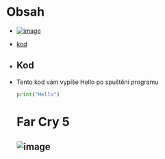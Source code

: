 # Obsah
- [![image](https://github.com/user-attachments/assets/0148b309-c52b-4fc2-a3b5-8898ee0e7093)](#podnadpis)
- [kod](#kod)

- ## Kod
- Tento kod vám vypíše Hello po spuštění programu

  ```python
  print("Hello")
  ```
  # Far Cry 5
  ## ![image](https://github.com/user-attachments/assets/9fcc9875-8804-4e53-9136-0f88a74c7fb1)
